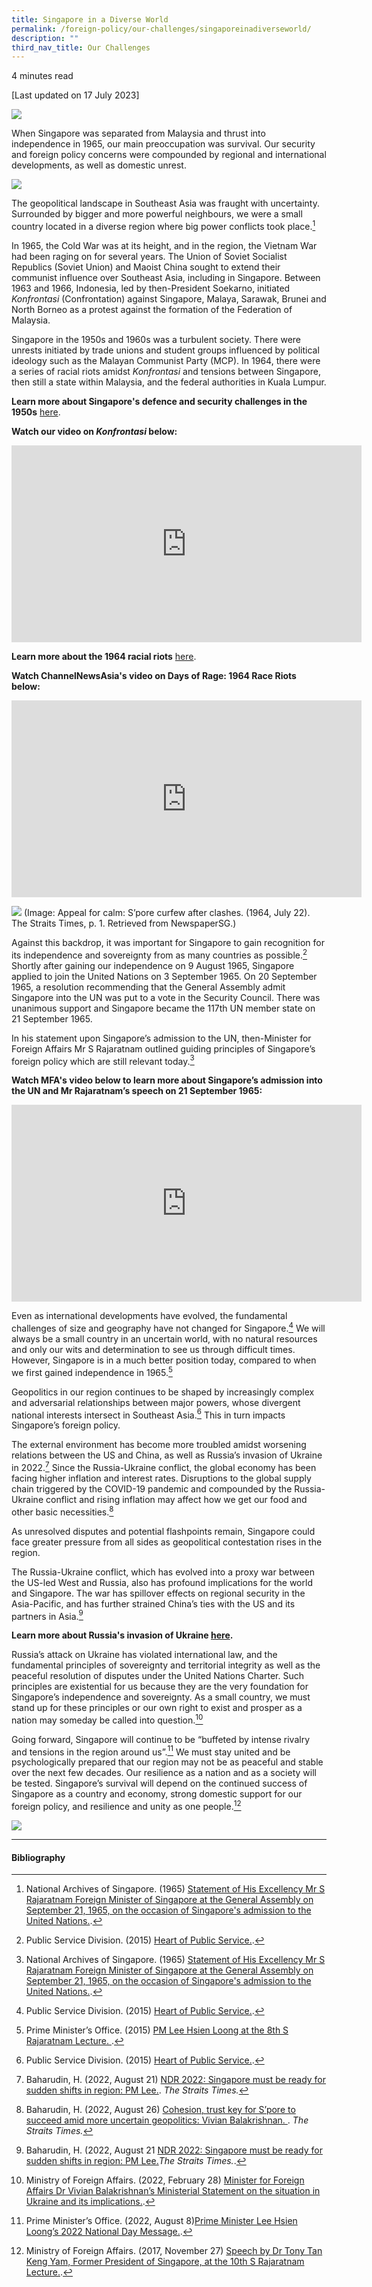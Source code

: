 ```yaml
---
title: Singapore in a Diverse World
permalink: /foreign-policy/our-challenges/singaporeinadiverseworld/
description: ""
third_nav_title: Our Challenges
---
```

4 minutes read

[Last updated on 17 July 2023]

![](/images/s%20rajaratnam%20speech%2030%20july%201966a.png)

When Singapore was separated from Malaysia and thrust into independence in 1965, our main preoccupation was survival. Our security and foreign policy concerns were compounded by regional and international developments, as well as domestic unrest.

![](/images/wong%20kan%20seng%20speech%2023%20nov%202011.png)

The geopolitical landscape in Southeast Asia was fraught with uncertainty. Surrounded by bigger and more powerful neighbours, we were a small country located in a diverse region where big power conflicts took place.[^1]

In 1965, the Cold War was at its height, and in the region, the Vietnam War had been raging on for several years. The Union of Soviet Socialist Republics (Soviet Union) and Maoist China sought to extend their communist influence over Southeast Asia, including in Singapore. Between 1963 and 1966, Indonesia, led by then-President Soekarno, initiated *Konfrontasi* (Confrontation) against Singapore, Malaya, Sarawak, Brunei and North Borneo as a protest against the formation of the Federation of Malaysia.

Singapore in the 1950s and 1960s was a turbulent society. There were unrests initiated by trade unions and student groups influenced by political ideology such as the Malayan Communist Party (MCP). In 1964, there were a series of racial riots amidst _Konfrontasi_ and tensions between Singapore, then still a state within Malaysia, and the federal authorities in Kuala Lumpur.

**Learn more about Singapore's defence and security challenges in the 1950s** [here](https://www.sg101.gov.sg/defence-and-security/challenges/the-early-tumultuous-years).

**Watch our video on *Konfrontasi* below:**

<iframe width="560" height="315" src="https://www.youtube.com/embed/m5HNGgfz8i8" title="YouTube video player" frameborder="0" allow="accelerometer; autoplay; clipboard-write; encrypted-media; gyroscope; picture-in-picture" allowfullscreen=""></iframe>

**Learn more about the 1964 racial riots** [here]( https://www.sg101.gov.sg/social-national-identity/examples/racialriots).

**Watch ChannelNewsAsia's video on Days of Rage: 1964 Race Riots below:**

<iframe width="560" height="315" src="https://www.youtube.com/embed/P9_l4Vp1wLA" title="YouTube video player" frameborder="0" allow="accelerometer; autoplay; clipboard-write; encrypted-media; gyroscope; picture-in-picture" allowfullscreen=""></iframe>



![](/images/headlines%20for%20racial%20riots%201964.png)
(Image: Appeal for calm: S’pore curfew after clashes. (1964, July 22). The Straits Times, p. 1. Retrieved from NewspaperSG.)


Against this backdrop, it was important for Singapore to gain recognition for its independence and sovereignty from as many countries as possible.[^2] Shortly after gaining our independence on 9 August 1965, Singapore applied to join the United Nations on 3 September 1965. On 20 September 1965, a resolution recommending that the General Assembly admit Singapore into the UN was put to a vote in the Security Council. There was unanimous support and Singapore became the 117th UN member state on 21 September 1965.

In his statement upon Singapore’s admission to the UN, then-Minister for Foreign Affairs Mr S Rajaratnam outlined guiding principles of Singapore’s foreign policy which are still relevant today.[^3]

**Watch MFA's video below to learn more about Singapore’s admission into the UN and Mr Rajaratnam’s speech on 21 September 1965:**

<iframe width="560" height="315" src="https://www.youtube.com/embed/tXVyZrdT-T8" title="YouTube video player" frameborder="0" allow="accelerometer; autoplay; clipboard-write; encrypted-media; gyroscope; picture-in-picture" allowfullscreen=""></iframe>

Even as international developments have evolved, the fundamental challenges of size and geography have not changed for Singapore.[^4] We will always be a small country in an uncertain world, with no natural resources and only our wits and determination to see us through difficult times. However, Singapore is in a much better position today, compared to when we first gained independence in 1965.[^5]

Geopolitics in our region continues to be shaped by increasingly complex and adversarial relationships between major powers, whose divergent national interests intersect in Southeast Asia.[^6] This in turn impacts Singapore’s foreign policy.

The external environment has become more troubled amidst worsening relations between the US and China, as well as Russia’s invasion of Ukraine in 2022.[^7] Since the Russia-Ukraine conflict, the global economy has been facing higher inflation and interest rates. Disruptions to the global supply chain triggered by the COVID-19 pandemic and compounded by the Russia-Ukraine conflict and rising inflation may affect how we get our food and other basic necessities.[^8]

As unresolved disputes and potential flashpoints remain, Singapore could face greater pressure from all sides as geopolitical contestation rises in the region.

The Russia-Ukraine conflict, which has evolved into a proxy war between the US-led West and Russia, also has profound implications for the world and Singapore. The war has spillover effects on regional security in the Asia-Pacific, and has further strained China’s ties with the US and its partners in Asia.[^9]

**Learn more about Russia's invasion of Ukraine [here](https://www.sg101.gov.sg/resources/resource-packages/neinsights03022022).**

Russia’s attack on Ukraine has violated international law, and the fundamental principles of sovereignty and territorial integrity as well as the peaceful resolution of disputes under the United Nations Charter. Such principles are existential for us because they are the very foundation for Singapore’s independence and sovereignty. As a small country, we must stand up for these principles or our own right to exist and prosper as a nation may someday be called into question.[^10]

Going forward, Singapore will continue to be “buffeted by intense rivalry and tensions in the region around us”.[^11] We must stay united and be psychologically prepared that our region may not be as peaceful and stable over the next few decades. Our resilience as a nation and as a society will be tested. Singapore’s survival will depend on the continued success of Singapore as a country and economy, strong domestic support for our foreign policy, and resilience and unity as one people.[^12]

![](/images/tony%20tan%20speech%2028%20nov%202017.png)


* * *
#### Bibliography


[^1]: National Archives of Singapore. (1965) <a target="blank" href="https://www.nas.gov.sg/archivesonline/data/pdfdoc/PressR19650921.pdf">Statement of His Excellency Mr S Rajaratnam Foreign Minister of Singapore at the General Assembly on September 21, 1965, on the occasion of Singapore's admission to the United Nations.</a>.


[^2]: Public Service Division. (2015) <a target="blank" href="https://www.psd.gov.sg/heartofpublicservice/our-institutions/establishing-our-place-in-the-world/">Heart of Public Service.</a>. 


[^3]: National Archives of Singapore. (1965) <a target="blank" href="https://www.nas.gov.sg/archivesonline/data/pdfdoc/PressR19650921.pdf">Statement of His Excellency Mr S Rajaratnam Foreign Minister of Singapore at the General Assembly on September 21, 1965, on the occasion of Singapore's admission to the United Nations.</a>.


[^4]: Public Service Division. (2015) <a target="blank" href="https://www.psd.gov.sg/heartofpublicservice/our-institutions/establishing-our-place-in-the-world/">Heart of Public Service.</a>. 


[^5]: Prime Minister’s Office. (2015) <a target="blank" href="https://www.pmo.gov.sg/Newsroom/pm-lee-hsien-loong-8th-s-rajaratnam-lecture-27-november-2015">PM Lee Hsien Loong at the 8th S Rajaratnam Lecture. </a>.


[^6]: Public Service Division. (2015) <a target="blank" href="https://www.psd.gov.sg/heartofpublicservice/our-institutions/establishing-our-place-in-the-world/">Heart of Public Service.</a>.


[^7]: Baharudin, H. (2022, August 21) <a target="blank" href="https://www.straitstimes.com/singapore/politics/ndr-2022-better-get-real-and-be-prepared-should-things-go-wrong-in-the-region-says-pm-lee">NDR 2022: Singapore must be ready for sudden shifts in region: PM Lee.</a>. *The Straits Times.* 

[^8]:  Baharudin, H. (2022, August 26) <a target="blank" href="https://www.straitstimes.com/singapore/politics/cohesion-and-trust-are-key-for-singapore-to-succeed-amid-more-uncertain-geopolitics-says-vivian">Cohesion, trust key for S’pore to succeed amid more uncertain geopolitics: Vivian Balakrishnan. </a>. *The Straits Times.*


[^9]:  Baharudin, H. (2022, August 21 <a target="blank" href="https://www.straitstimes.com/singapore/politics/ndr-2022-better-get-real-and-be-prepared-should-things-go-wrong-in-the-region-says-pm-lee">NDR 2022: Singapore must be ready for sudden shifts in region: PM Lee.</a>*The Straits Times.*. 


[^10]:  Ministry of Foreign Affairs. (2022, February 28) <a target="blank" href="https://www.mfa.gov.sg/Newsroom/Press-Statements-Transcripts-and-Photos/2022/02/20220228-Ministerial-Statement">Minister for Foreign Affairs Dr Vivian Balakrishnan’s Ministerial Statement on the situation in Ukraine and its implications.</a>.


[^11]:  Prime Minister’s Office. (2022, August 8)<a target="blank" href="https://www.pmo.gov.sg/Newsroom/National-Day-Message-2022">Prime Minister Lee Hsien Loong’s 2022 National Day Message.</a>.


[^12]:  Ministry of Foreign Affairs. (2017, November 27) <a target="blank" href="https://www.mfa.gov.sg/Newsroom/Press-Statements-Transcripts-and-Photos/2017/11/MFA-Press-Release-Speech-by-Dr-Tony-Tan-Keng-Yam-Former-President-of-Singapore-at-the-10th-S-Rajarat">Speech by Dr Tony Tan Keng Yam, Former President of Singapore, at the 10th S Rajaratnam Lecture.</a>.